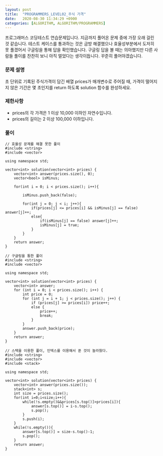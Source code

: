 ```yaml
---
layout: post
title:  "PROGRAMMERS_LEVEL02_주식 가격"
date:   2020-08-30 11:34:29 +0900
categories: [ALGORITHM, ALGORITHM/PROGRAMMERS]
---
```


프로그래머스 코딩테스트 연습문제입니다. 지금까지 풀어온 문제 중에 가장 오래 걸린 것 같습니다. 테스트 케이스를 통과하는 것은 금방 해결했으나 효율성부분에서 도저히 못 풀겠어서 구글링을 통해 답을 확인했습니다. 구글링 답을 볼 때는 의아했지만 다른 사람들 풀이를 찬찬히 보니 아직 멀었다는 생각이듭니다. 꾸준히 풀어야겠습니다.  

### 문제 설명
초 단위로 기록된 주식가격이 담긴 배열 prices가 매개변수로 주어질 때, 가격이 떨어지지 않은 기간은 몇 초인지를 return 하도록 solution 함수를 완성하세요.

### 제한사항
- prices의 각 가격은 1 이상 10,000 이하인 자연수입니다.
- prices의 길이는 2 이상 100,000 이하입니다.

### 풀이
```
// 효율성 문제를 해결 못한 풀이
#include <string>
#include <vector>

using namespace std;

vector<int> solution(vector<int> prices) {
    vector<int> answer(prices.size(), 0);
    vector<bool> isMinus;

    for(int i = 0; i < prices.size(); i++){

        isMinus.push_back(false);

        for(int j = 0; j < i; j++){
            if(prices[j] <= prices[i] && isMinus[j] == false) answer[j]++;
            else{
                if(isMinus[j] == false) answer[j]++;
                isMinus[j] = true;
            }
        }
    }
    return answer;
}

// 구글링을 통한 풀이
#include <string>
#include <vector>

using namespace std;

vector<int> solution(vector<int> prices) {
    vector<int> answer;
    for (int i = 0; i < prices.size(); i++) {
        int price = 0;
        for (int j = i + 1; j < prices.size(); j++) {
            if (prices[j] >= prices[i]) price++;
            else {
                price++;
                break;
            }
        }
        answer.push_back(price);
    }
    return answer;
}

// 스택을 이용한 풀이, 인덱스를 이용해서 푼 것이 놀라웠다.
#include <string>
#include <vector>
#include <stack>

using namespace std;

vector<int> solution(vector<int> prices) {
    vector<int> answer(prices.size());
    stack<int> s;
    int size = prices.size();
    for(int i=0;i<size;i++){
        while(!s.empty()&&prices[s.top()]>prices[i]){
            answer[s.top()] = i-s.top();
            s.pop();
        }
        s.push(i);
    }
    while(!s.empty()){
        answer[s.top()] = size-s.top()-1;
        s.pop();
    }
    return answer;
}
```
